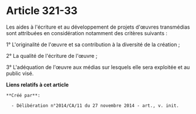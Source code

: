 # Article 321-33

Les aides à l'écriture et au développement de projets d'œuvres transmédias sont attribuées en considération notamment des
critères suivants : 

1° L'originalité de l'œuvre et sa contribution à la diversité de la création ; 

2° La qualité de l'écriture de l'œuvre ; 

3° L'adéquation de l'œuvre aux médias sur lesquels elle sera exploitée et au public visé.

**Liens relatifs à cet article**

	**Créé par**:

	  - Délibération n°2014/CA/11 du 27 novembre 2014 - art., v. init.
